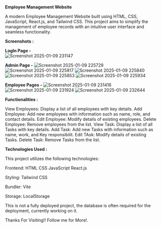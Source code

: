 **Employee Management Website**

  A modern Employee Management Website built using HTML, CSS, JavaScript, React.js, and Tailwind CSS. This project aims to simplify the management of employee records with     an intuitive user interface and seamless functionality.

**Screenshots :**  

**LogIn Page -**    
  ![Screenshot 2025-01-09 231147](https://github.com/user-attachments/assets/388a21bf-8be3-4fd7-a242-b5edac8ed31a)
  
**Admin Page -**
    ![Screenshot 2025-01-09 225729](https://github.com/user-attachments/assets/7e557cba-82d9-4c20-8bda-f05676bbb7a4)
    ![Screenshot 2025-01-09 225817](https://github.com/user-attachments/assets/98f906b1-433b-4d96-be8e-30c6a45f4f67)
    ![Screenshot 2025-01-09 225840](https://github.com/user-attachments/assets/ba0cf860-5b46-422e-a28d-094e523d02ce)
    ![Screenshot 2025-01-09 225853](https://github.com/user-attachments/assets/7a4b3b27-5196-472d-8889-34885bfd5f7c)
    ![Screenshot 2025-01-09 225934](https://github.com/user-attachments/assets/48919f02-7fb7-4c20-9a39-ae42e1faff8e)
  
**Employee Pages -**
    ![Screenshot 2025-01-09 231416](https://github.com/user-attachments/assets/6b92a277-8c80-4cf1-a882-192862fda20c)
    ![Screenshot 2025-01-09 231924](https://github.com/user-attachments/assets/e8dd4f52-295f-4a7f-9400-4ec20cc649c8)
    ![Screenshot 2025-01-09 232644](https://github.com/user-attachments/assets/8ee54ee2-2268-4917-b932-d556ef417831)

**Functionalities :**

  View Employees: Display a list of all employees with key details.
  Add Employee: Add new employees with information such as name, role, and contact details.
  Edit Employee: Modify details of existing employees.
  Delete Employee: Remove employees from the list.
  View Task: Display a list of all Tasks with key details.
  Add Task: Add new Tasks with information such as name, work, and Key responsibilit. 
  Edit TAsk: Modify details of existing Tasks.
  Delete Task: Remove Tasks from the list.

**Technologies Used :**

  This project utilizes the following technologies:

  Frontend:
    HTML
    CSS
    JavaScript
    React.js
    
  Styling:
    Tailwind CSS
    
  Bundler:
    Vite
    
  Storage:
    LocalStorage

This is not a fully deployed project, the database is often required for the deployment, currently working on it.

Thanks For Visiting!! Follow me for More!.
